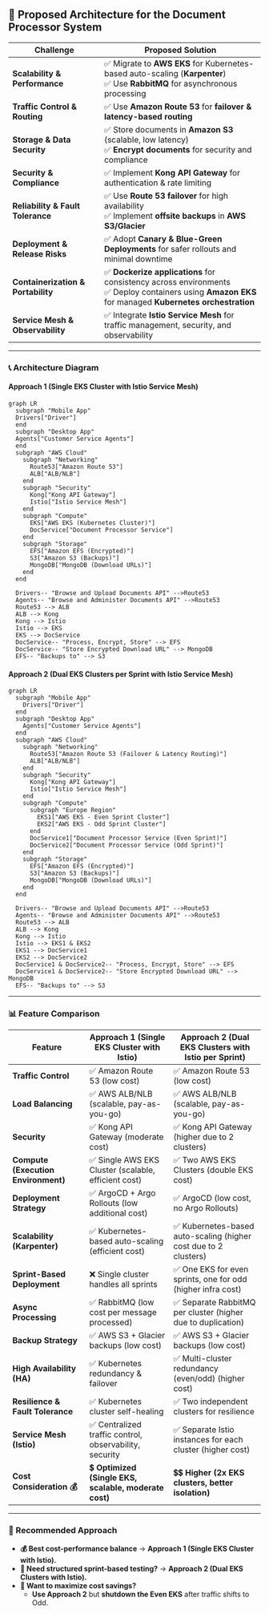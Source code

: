## **🦜 Proposed Architecture for the Document Processor System**

| **Challenge**                  | **Proposed Solution**                                                                                                                                                                                                                                            |
|--------------------------------|------------------------------------------------------------------------------------------------------------------------------------------------------------------------------------------------------------------------------------------------------------------|
| **Scalability & Performance**  | ✅ Migrate to **AWS EKS** for Kubernetes-based auto-scaling (**Karpenter**) <br> ✅ Use **RabbitMQ** for asynchronous processing |
| **Traffic Control & Routing**  | ✅ Use **Amazon Route 53** for **failover & latency-based routing** |
| **Storage & Data Security**    | ✅ Store documents in **Amazon S3** (scalable, low latency) <br> ✅ **Encrypt documents** for security and compliance |
| **Security & Compliance**      | ✅ Implement **Kong API Gateway** for authentication & rate limiting |
| **Reliability & Fault Tolerance** | ✅ Use **Route 53 failover** for high availability <br> ✅ Implement **offsite backups** in **AWS S3/Glacier** |
| **Deployment & Release Risks** | ✅ Adopt **Canary & Blue-Green Deployments** for safer rollouts and minimal downtime |
| **Containerization & Portability** | ✅ **Dockerize applications** for consistency across environments <br> ✅ Deploy containers using **Amazon EKS** for managed **Kubernetes orchestration** |
| **Service Mesh & Observability** | ✅ Integrate **Istio Service Mesh** for traffic management, security, and observability |

---

### **📞 Architecture Diagram**

#### **Approach 1 (Single EKS Cluster with Istio Service Mesh)**
```mermaid
graph LR
  subgraph "Mobile App"
  Drivers["Driver"]
  end
  subgraph "Desktop App"
  Agents["Customer Service Agents"]
  end
  subgraph "AWS Cloud"
    subgraph "Networking"
      Route53["Amazon Route 53"]
      ALB["ALB/NLB"]
    end
    subgraph "Security"
      Kong["Kong API Gateway"]
      Istio["Istio Service Mesh"]
    end
    subgraph "Compute"
      EKS["AWS EKS (Kubernetes Cluster)"]
      DocService["Document Processor Service"]
    end
    subgraph "Storage"
      EFS["Amazon EFS (Encrypted)"]
      S3["Amazon S3 (Backups)"]
      MongoDB["MongoDB (Download URLs)"]
    end
  end

  Drivers-- "Browse and Upload Documents API" -->Route53
  Agents-- "Browse and Administer Documents API" -->Route53
  Route53 --> ALB
  ALB --> Kong
  Kong --> Istio
  Istio --> EKS
  EKS --> DocService
  DocService-- "Process, Encrypt, Store" --> EFS
  DocService-- "Store Encrypted Download URL" --> MongoDB
  EFS-- "Backups to" --> S3

```

#### **Approach 2 (Dual EKS Clusters per Sprint with Istio Service Mesh)**
```mermaid
graph LR
  subgraph "Mobile App"
    Drivers["Driver"]
  end
  subgraph "Desktop App"
    Agents["Customer Service Agents"]
  end
  subgraph "AWS Cloud"
    subgraph "Networking"
      Route53["Amazon Route 53 (Failover & Latency Routing)"]
      ALB["ALB/NLB"]
    end
    subgraph "Security"
      Kong["Kong API Gateway"]
      Istio["Istio Service Mesh"]
    end
    subgraph "Compute"
      subgraph "Europe Region"
        EKS1["AWS EKS - Even Sprint Cluster"]
        EKS2["AWS EKS - Odd Sprint Cluster"]
      end
      DocService1["Document Processor Service (Even Sprint)"]
      DocService2["Document Processor Service (Odd Sprint)"]
    end
    subgraph "Storage"
      EFS["Amazon EFS (Encrypted)"]
      S3["Amazon S3 (Backups)"]
      MongoDB["MongoDB (Download URLs)"]
    end
  end

  Drivers-- "Browse and Upload Documents API" -->Route53
  Agents-- "Browse and Administer Documents API" -->Route53
  Route53 --> ALB
  ALB --> Kong
  Kong --> Istio
  Istio --> EKS1 & EKS2
  EKS1 --> DocService1
  EKS2 --> DocService2
  DocService1 & DocService2-- "Process, Encrypt, Store" --> EFS
  DocService1 & DocService2-- "Store Encrypted Download URL" --> MongoDB
  EFS-- "Backups to" --> S3

```

---

### **📊 Feature Comparison**
| **Feature**                     | **Approach 1 (Single EKS Cluster with Istio)** | **Approach 2 (Dual EKS Clusters with Istio per Sprint)** |
|----------------------------------|--------------------------------------------|---------------------------------------------|
| **Traffic Control**              | ✅ Amazon Route 53 (low cost)              | ✅ Amazon Route 53 (low cost)               |
| **Load Balancing**               | ✅ AWS ALB/NLB (scalable, pay-as-you-go) | ✅ AWS ALB/NLB (scalable, pay-as-you-go)   |
| **Security**                     | ✅ Kong API Gateway (moderate cost) | ✅ Kong API Gateway (higher due to 2 clusters) |
| **Compute (Execution Environment)** | ✅ Single AWS EKS Cluster (scalable, efficient cost) | ✅ Two AWS EKS Clusters (double EKS cost) |
| **Deployment Strategy**          | ✅ ArgoCD + Argo Rollouts (low additional cost) | ✅ ArgoCD (low cost, no Argo Rollouts) |
| **Scalability (Karpenter)** | ✅ Kubernetes-based auto-scaling (efficient cost) | ✅ Kubernetes-based auto-scaling (higher cost due to 2 clusters) |
| **Sprint-Based Deployment**      | ❌ Single cluster handles all sprints     | ✅ One EKS for even sprints, one for odd (higher infra cost) |
| **Async Processing**             | ✅ RabbitMQ (low cost per message processed) | ✅ Separate RabbitMQ per cluster (higher due to duplication) |
| **Backup Strategy**              | ✅ AWS S3 + Glacier backups (low cost)    | ✅ AWS S3 + Glacier backups (low cost) |
| **High Availability (HA)**       | ✅ Kubernetes redundancy & failover       | ✅ Multi-cluster redundancy (even/odd) (higher cost) |
| **Resilience & Fault Tolerance** | ✅ Kubernetes cluster self-healing        | ✅ Two independent clusters for resilience |
| **Service Mesh (Istio)**         | ✅ Centralized traffic control, observability, security | ✅ Separate Istio instances for each cluster (higher cost) |
| **Cost Consideration 💰**        | 💲 **Optimized (Single EKS, scalable, moderate cost)** | 💲💲 **Higher (2x EKS clusters, better isolation)** |

---

### **🚀 Recommended Approach**
- **💰 Best cost-performance balance** → **Approach 1 (Single EKS Cluster with Istio).**
- **🤖 Need structured sprint-based testing?** → **Approach 2 (Dual EKS Clusters with Istio).**
- **🌟 Want to maximize cost savings?**
    - **Use Approach 2** but **shutdown the Even EKS** after traffic shifts to Odd.

